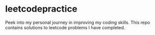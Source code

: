# leetcodepractice
Peek into my personal journey in improving my coding skills. This repo contains solutions to leetcode problems I have completed. 

